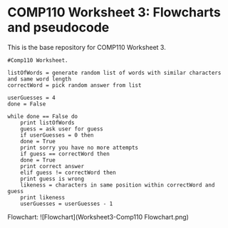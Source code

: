 # COMP110 Worksheet 3: Flowcharts and pseudocode

This is the base repository for COMP110 Worksheet 3.

```
#Comp110 Worksheet.

listOfWords = generate random list of words with similar characters and same word length
correctWord = pick random answer from list

userGuesses = 4
done = False

while done == False do
    print listOfWords
    guess = ask user for guess
    if userGuesses = 0 then
	done = True
	print sorry you have no more attempts
    if guess == correctWord then
	done = True
	print correct answer
    elif guess != correctWord then
	print guess is wrong
	likeness = characters in same position within correctWord and guess
	print likeness
	userGuesses = userGuesses - 1
```

Flowchart:
![Flowchart](Worksheet3-Comp110 Flowchart.png)
